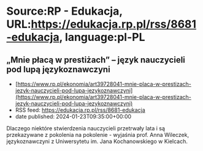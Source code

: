 # Source:RP - Edukacja, URL:https://edukacja.rp.pl/rss/8681-edukacja, language:pl-PL

## „Mnie płacą w prestiżach” – język nauczycieli pod lupą językoznawczyni
 - [https://www.rp.pl/ekonomia/art39728041-mnie-placa-w-prestizach-jezyk-nauczycieli-pod-lupa-jezykoznawczyni](https://www.rp.pl/ekonomia/art39728041-mnie-placa-w-prestizach-jezyk-nauczycieli-pod-lupa-jezykoznawczyni)
 - RSS feed: https://edukacja.rp.pl/rss/8681-edukacja
 - date published: 2024-01-23T09:35:00+00:00

Dlaczego niektóre stwierdzenia nauczycieli przetrwały lata i są przekazywane z pokolenia na pokolenie - wyjaśnia prof. Anna Wileczek, językoznawczyni z Uniwersytetu im. Jana Kochanowskiego w Kielcach.

